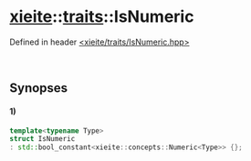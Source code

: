 # [xieite](../../xieite.md)\:\:[traits](../../traits.md)\:\:IsNumeric
Defined in header [<xieite/traits/IsNumeric.hpp>](../../../include/xieite/traits/IsNumeric.hpp)

&nbsp;

## Synopses
#### 1)
```cpp
template<typename Type>
struct IsNumeric
: std::bool_constant<xieite::concepts::Numeric<Type>> {};
```
